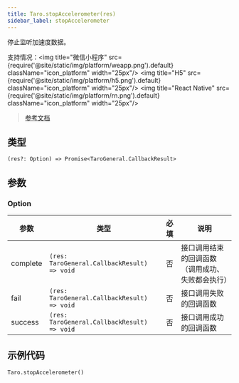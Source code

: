 ```yaml
---
title: Taro.stopAccelerometer(res)
sidebar_label: stopAccelerometer
---
```


停止监听加速度数据。

支持情况：<img title="微信小程序" src={require('@site/static/img/platform/weapp.png').default} className="icon_platform" width="25px"/> <img title="H5" src={require('@site/static/img/platform/h5.png').default} className="icon_platform" width="25px"/> <img title="React Native" src={require('@site/static/img/platform/rn.png').default} className="icon_platform" width="25px"/>

> [参考文档](https://developers.weixin.qq.com/miniprogram/dev/api/device/accelerometer/wx.stopAccelerometer.html)

## 类型

```tsx
(res?: Option) => Promise<TaroGeneral.CallbackResult>
```

## 参数

### Option

| 参数 | 类型 | 必填 | 说明 |
| --- | --- | :---: | --- |
| complete | `(res: TaroGeneral.CallbackResult) => void` | 否 | 接口调用结束的回调函数（调用成功、失败都会执行） |
| fail | `(res: TaroGeneral.CallbackResult) => void` | 否 | 接口调用失败的回调函数 |
| success | `(res: TaroGeneral.CallbackResult) => void` | 否 | 接口调用成功的回调函数 |

## 示例代码

```tsx
Taro.stopAccelerometer()
```
